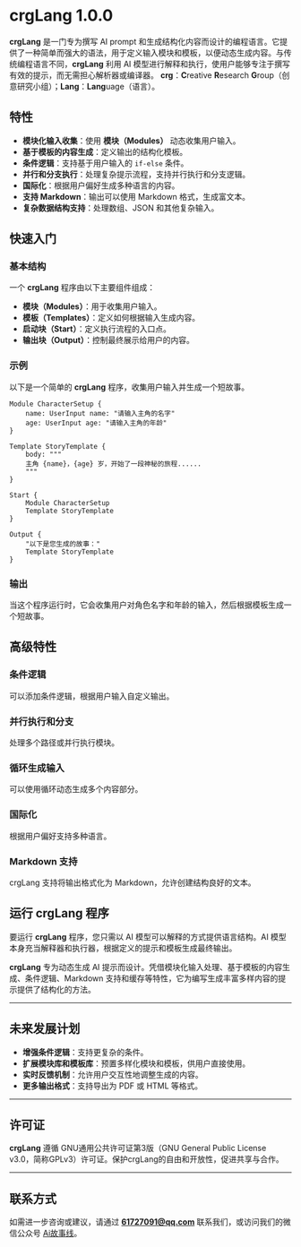 # crgLang 1.0.0

**crgLang** 是一门专为撰写 AI prompt 和生成结构化内容而设计的编程语言。它提供了一种简单而强大的语法，用于定义输入模块和模板，以便动态生成内容。与传统编程语言不同，**crgLang** 利用 AI 模型进行解释和执行，使用户能够专注于撰写有效的提示，而无需担心解析器或编译器。
**crg**：**C**reative **R**esearch **G**roup（创意研究小组）；**Lang**：**Lang**uage（语言）。

## 特性

- **模块化输入收集**：使用 **模块（Modules）** 动态收集用户输入。
- **基于模板的内容生成**：定义输出的结构化模板。
- **条件逻辑**：支持基于用户输入的 `if-else` 条件。
- **并行和分支执行**：处理复杂提示流程，支持并行执行和分支逻辑。
- **国际化**：根据用户偏好生成多种语言的内容。
- **支持 Markdown**：输出可以使用 Markdown 格式，生成富文本。
- **复杂数据结构支持**：处理数组、JSON 和其他复杂输入。

## 快速入门

### 基本结构

一个 **crgLang** 程序由以下主要组件组成：

- **模块（Modules）**：用于收集用户输入。
- **模板（Templates）**：定义如何根据输入生成内容。
- **启动块（Start）**：定义执行流程的入口点。
- **输出块（Output）**：控制最终展示给用户的内容。

### 示例

以下是一个简单的 **crgLang** 程序，收集用户输入并生成一个短故事。

```crgLang
Module CharacterSetup {
    name: UserInput name: "请输入主角的名字"
    age: UserInput age: "请输入主角的年龄"
}

Template StoryTemplate {
    body: """
    主角 {name}，{age} 岁，开始了一段神秘的旅程......
    """
}

Start {
    Module CharacterSetup
    Template StoryTemplate
}

Output {
    "以下是您生成的故事："
    Template StoryTemplate
}
```

### 输出

当这个程序运行时，它会收集用户对角色名字和年龄的输入，然后根据模板生成一个短故事。

## 高级特性

### 条件逻辑

可以添加条件逻辑，根据用户输入自定义输出。

### 并行执行和分支

处理多个路径或并行执行模块。

### 循环生成输入

可以使用循环动态生成多个内容部分。

### 国际化

根据用户偏好支持多种语言。

### Markdown 支持

crgLang 支持将输出格式化为 Markdown，允许创建结构良好的文本。

## 运行 crgLang 程序

要运行 **crgLang** 程序，您只需以 AI 模型可以解释的方式提供语言结构。AI 模型本身充当解释器和执行器，根据定义的提示和模板生成最终输出。

**crgLang** 专为动态生成 AI 提示而设计。凭借模块化输入处理、基于模板的内容生成、条件逻辑、Markdown 支持和缓存等特性，它为编写生成丰富多样内容的提示提供了结构化的方法。

---

## 未来发展计划

- **增强条件逻辑**：支持更复杂的条件。
- **扩展模块库和模板库**：预置多样化模块和模板，供用户直接使用。
- **实时反馈机制**：允许用户交互性地调整生成的内容。
- **更多输出格式**：支持导出为 PDF 或 HTML 等格式。

---

## 许可证

**crgLang** 遵循 GNU通用公共许可证第3版（GNU General Public License v3.0，简称GPLv3）许可证。保护crgLang的自由和开放性，促进共享与合作。

---

## 联系方式

如需进一步咨询或建议，请通过 **61727091@qq.com** 联系我们，或访问我们的微信公众号 [Ai故事线](https://mp.weixin.qq.com/s/BoCCyXZrrbeKScsKvNxZsg)。
